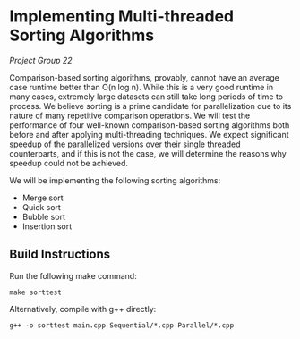 # Implementing Multi-threaded Sorting Algorithms

*Project Group 22*

Comparison-based sorting algorithms, provably, cannot have an average case runtime better than O(n log n). 
While this is a very good runtime in many cases, extremely large datasets can still take long periods of time to process. 
We believe sorting is a prime candidate for parallelization due to its nature of many repetitive comparison operations. 
We will test the performance of four well-known comparison-based sorting algorithms both before and after applying multi-threading techniques. 
We expect significant speedup of the parallelized versions over their single threaded counterparts, and if this is not the case, 
we will determine the reasons why speedup could not be achieved.

We will be implementing the following sorting algorithms:

- Merge sort
- Quick sort
- Bubble sort
- Insertion sort

## Build Instructions

Run the following make command:

`make sorttest`

Alternatively, compile with g++ directly:

`g++ -o sorttest main.cpp Sequential/*.cpp Parallel/*.cpp`
